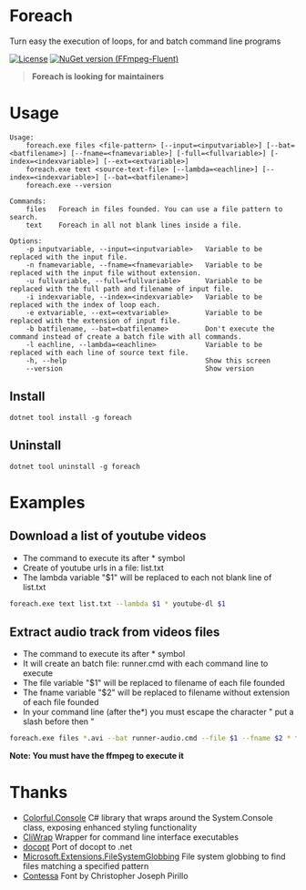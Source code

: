 # Foreach
Turn easy the execution of loops, for and batch command line programs

[![License](http://img.shields.io/:license-mit-blue.svg)](http://gep13.mit-license.org) [![NuGet version (FFmpeg-Fluent)](https://img.shields.io/nuget/v/ffmpeg-fluent.svg?style=flat-square)](https://www.nuget.org/packages/foreach/)

> **Foreach is looking for maintainers**

# Usage

```
Usage:
    foreach.exe files <file-pattern> [--input=<inputvariable>] [--bat=<batfilename>] [--fname=<fnamevariable>] [-full=<fullvariable>] [-index=<indexvariable>] [--ext=<extvariable>]
    foreach.exe text <source-text-file> [--lambda=<eachline>] [--index=<indexvariable>] [--bat=<batfilename>]
    foreach.exe --version

Commands:
    files   Foreach in files founded. You can use a file pattern to search.
    text    Foreach in all not blank lines inside a file.

Options:
    -p inputvariable, --input=<inputvariable>   Variable to be replaced with the input file.
    -n fnamevariable, --fname=<fnamevariable>   Variable to be replaced with the input file without extension.
    -u fullvariable, --full=<fullvariable>      Variable to be replaced with the full path and filename of input file.
    -i indexvariable, --index=<indexvariable>   Variable to be replaced with the index of loop each.
    -e extvariable, --ext=<extvariable>         Variable to be replaced with the extension of input file.
    -b batfilename, --bat=<batfilename>         Don't execute the command instead of create a batch file with all commands.
    -l eachline, --lambda=<eachline>            Variable to be replaced with each line of source text file.
    -h, --help                                  Show this screen
    --version                                   Show version
```
## Install

```
dotnet tool install -g foreach
```

## Uninstall

```
dotnet tool uninstall -g foreach
```

# Examples

## Download a list of youtube videos

* The command to execute its after * symbol
* Create of youtube urls in a file: list.txt
* The lambda variable "$1" will be replaced to each not blank line of list.txt

```bash
foreach.exe text list.txt --lambda $1 * youtube-dl $1
```

## Extract audio track from videos files

* The command to execute its after * symbol
* It will create an batch file: runner.cmd with each command line to execute
* The file variable "$1" will be replaced to filename of each file founded
* The fname variable "$2" will be replaced to filename without extension of each file founded
* In your command line (after the*) you must escape the character " put a slash before then \"

```bash
foreach.exe files *.avi --bat runner-audio.cmd --file $1 --fname $2 * ffmpeg -i \"$1\"  \"$2.mp3\" 
```

**Note: You must have the ffmpeg to execute it**

# Thanks

- [Colorful.Console](https://github.com/tomakita/Colorful.Console) C# library that wraps around the System.Console class, exposing enhanced styling functionality
- [CliWrap](https://github.com/Tyrrrz/CliWrap) Wrapper for command line interface executables
- [docopt](https://github.com/docopt/docopt.net) Port of docopt to .net 
- [Microsoft.Extensions.FileSystemGlobbing](https://www.nuget.org/packages/Microsoft.Extensions.FileSystemGlobbing/) File system globbing to find files matching a specified pattern
- [Contessa](http://www.textfiles.com/art/contessa.flf) Font by Christopher Joseph Pirillo